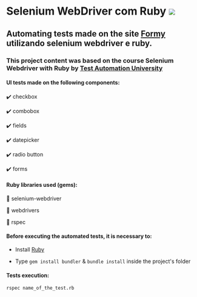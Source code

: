 # Selenium WebDriver com Ruby ![](https://xesque.rocketseat.dev/platform/tech/ruby.svg)



## Automating tests made on the site [Formy](https://formy-project.herokuapp.com) utilizando selenium webdriver e ruby.

### This project content was based on the course Selenium Webdriver with Ruby by [Test Automation University](https://testautomationu.applitools.com)

#### UI tests made on the following components:

✔️ checkbox

✔️ combobox

✔️ fields

✔️ datepicker

✔️ radio button

✔️ forms


#### Ruby libraries used (gems):

:gem: selenium-webdriver

:gem: webdrivers

:gem: rspec
 
#### Before executing the automated tests, it is necessary to:

* Install [Ruby](https://rubyinstaller.org/downloads/)

* Type `gem install bundler` & `bundle install` inside the project's folder


#### Tests execution:
`rspec name_of_the_test.rb`
